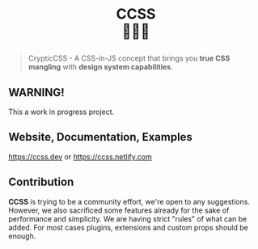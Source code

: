 <h1 align="center">
    <div><strong>CCSS</strong></div>
    <div>🔡🔁🎨</div>
    <p></p>
</h1>

> CrypticCSS - A CSS-in-JS concept that brings you **true CSS mangling** with **design system capabilities**.

## WARNING!

This a work in progress project.

## Website, Documentation, Examples
https://ccss.dev or https://ccss.netlify.com

## Contribution

**CCSS** is trying to be a community effort, we're open to any suggestions.
However, we also sacrificed some features already for the sake of performance
and simplicity. We are having strict "rules" of what can be added. For most
cases plugins, extensions and custom props should be enough.
